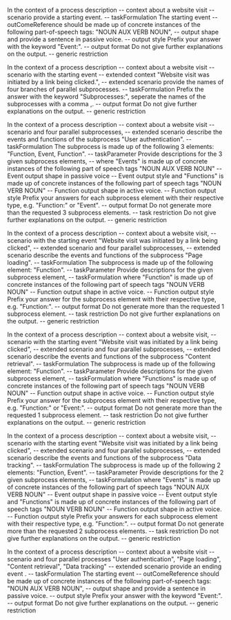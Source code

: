 In the context of a process description -- context
about a website visit -- scenario
provide a starting event. -- taskFormulation
The starting event -- outComeReference
should be made up of concrete instances of the following part-of-speech tags: "NOUN AUX VERB NOUN", -- output shape
and provide a sentence in passive voice. -- output style
Prefix your answer with the keyword "Event:". -- output format
Do not give further explanations on the output. -- generic restriction

In the context of a process description -- context
about a website visit -- scenario
with the starting event -- extended context
"Website visit was initiated by a link being clicked.", -- extended scenario
provide the names of four branches of parallel subprocesses. -- taskFormulation
Prefix the answer with the keyword "Subprocesses:", seperate the names of the subprocesses with a comma ,. -- output format
Do not give further explanations on the output. -- generic restriction

In the context of a process description -- context
about a website visit -- scenario
and four parallel subprocesses, -- extended scenario
describe the events and functions of the subprocess "User authentication". -- taskFormulation
The subprocess is made up of the following 3 elements: "Function, Event, Function". -- taskParameter
Provide descriptions for the 3 given subprocess elements, --
where "Events" is made up of concrete instances of the following part of speech tags "NOUN AUX VERB NOUN" -- Event output shape
in passive voice -- Event output style
and "Functions" is made up of concrete instances of the following part of speech tags "NOUN VERB NOUN" -- Function output shape
in active voice. -- Function output style
Prefix your answers for each subprocess element with their respective type, e.g. "Function:" or "Event". -- output format
Do not generate more than the requested 3 subprocess elements. -- task restriction
Do not give further explanations on the output. -- generic restriction

In the context of a process description -- context
about a website visit, -- scenario
with the starting event "Website visit was initiated by a link being clicked", -- extended scenario
and four parallel subprocesses, -- extended scenario
describe the events and functions of the subprocess "Page loading". -- taskFormulation
The subprocess is made up of the following element: "Function". -- taskParameter
Provide descriptions for the given subprocess element, -- taskFormulation
where "Function" is made up of concrete instances of the following part of speech tags "NOUN VERB NOUN" -- Function output shape
in active voice. -- Function output style
Prefix your answer for the subprocess element with their respective type, e.g. "Function:". -- output format
Do not generate more than the requested 1 subprocess element. -- task restriction
Do not give further explanations on the output. -- generic restriction

In the context of a process description -- context
about a website visit, -- scenario
with the starting event "Website visit was initiated by a link being clicked", -- extended scenario
and four parallel subprocesses, -- extended scenario
describe the events and functions of the subprocess "Content retrieval". -- taskFormulation
The subprocess is made up of the following element: "Function". -- taskParameter
Provide descriptions for the given subprocess element, -- taskFormulation
where "Functions" is made up of concrete instances of the following part of speech tags "NOUN VERB NOUN" -- Function output shape
in active voice. -- Function output style
Prefix your answer for the subprocess element with their respective type, e.g. "Function:" or "Event:". -- output format
Do not generate more than the requested 1 subprocess element. -- task restriction
Do not give further explanations on the output. -- generic restriction

In the context of a process description -- context
about a website visit, -- scenario
with the starting event "Website visit was initiated by a link being clicked", -- extended scenario
and four parallel subprocesses, -- extended scenario
describe the events and functions of the subprocess "Data tracking". -- taskFormulation
The subprocess is made up of the following 2 elements: "Function, Event". -- taskParameter
Provide descriptions for the 2 given subprocess elements, -- taskFormulation
where "Events" is made up of concrete instances of the following part of speech tags "NOUN AUX VERB NOUN" -- Event output shape
in passive voice -- Event output style
and "Functions" is made up of concrete instances of the following part of speech tags "NOUN VERB NOUN" -- Function output shape
in active voice. -- Function output style
Prefix your answers for each subprocess element with their respective type, e.g. "Function:". -- output format
Do not generate more than the requested 2 subprocess elements. -- task restriction
Do not give further explanations on the output. -- generic restriction

In the context of a process description -- context
about a website visit -- scenario
and four parallel processes "User authentication", "Page loading", "Content retrieval", "Data tracking" -- extended scenario
provide an ending event . -- taskFormulation
The starting event -- outComeReference
should be made up of concrete instances of the following part-of-speech tags: "NOUN AUX VERB NOUN", -- output shape
and provide a sentence in passive voice. -- output style
Prefix your answer with the keyword "Event:". -- output format
Do not give further explanations on the output. -- generic restriction
